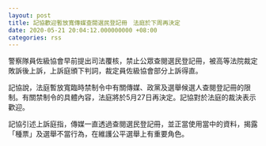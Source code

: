 ```yaml
---
layout: post
title: 記協歡迎暫放寬傳媒查閱選民登記冊　法庭於下周再決定
date: 2020-05-21 20:04:12.000000000 +08:00
categories: rss
---
```


警察隊員佐級協會早前提出司法覆核，禁止公眾查閱選民登記冊，被高等法院裁定敗訴後上訴，上訴庭頒下判詞，裁定員佐級協會部分上訴得直。

記協說，法庭暫放寬臨時禁制令中有關傳媒、政黨及選舉候選人查閱登記冊的限制。有關禁制令的具體內容，法庭將於5月27日再決定。記協對於法庭的裁決表示歡迎。

記協引述上訴庭指，傳媒一直透過查閱選民登記冊，並正當使用當中的資料，揭露「種票」及選舉不當行為，在維護公平選舉上有重要角色。
